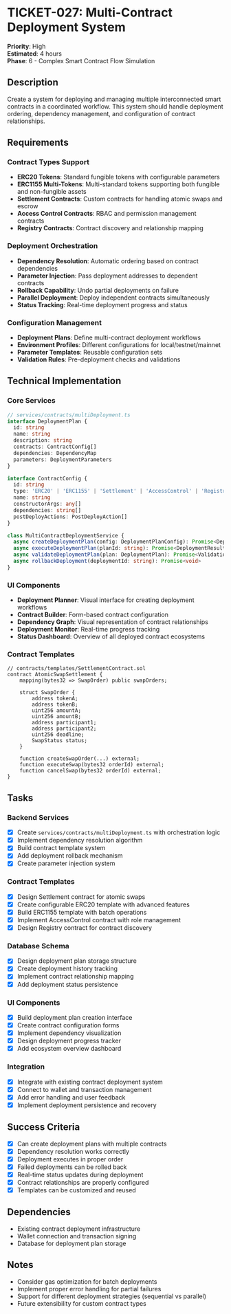 # TICKET-027: Multi-Contract Deployment System

**Priority**: High  
**Estimated**: 4 hours  
**Phase**: 6 - Complex Smart Contract Flow Simulation

## Description
Create a system for deploying and managing multiple interconnected smart contracts in a coordinated workflow. This system should handle deployment ordering, dependency management, and configuration of contract relationships.

## Requirements

### Contract Types Support
- **ERC20 Tokens**: Standard fungible tokens with configurable parameters
- **ERC1155 Multi-Tokens**: Multi-standard tokens supporting both fungible and non-fungible assets
- **Settlement Contracts**: Custom contracts for handling atomic swaps and escrow
- **Access Control Contracts**: RBAC and permission management contracts
- **Registry Contracts**: Contract discovery and relationship mapping

### Deployment Orchestration
- **Dependency Resolution**: Automatic ordering based on contract dependencies
- **Parameter Injection**: Pass deployment addresses to dependent contracts
- **Rollback Capability**: Undo partial deployments on failure
- **Parallel Deployment**: Deploy independent contracts simultaneously
- **Status Tracking**: Real-time deployment progress and status

### Configuration Management
- **Deployment Plans**: Define multi-contract deployment workflows
- **Environment Profiles**: Different configurations for local/testnet/mainnet
- **Parameter Templates**: Reusable configuration sets
- **Validation Rules**: Pre-deployment checks and validations

## Technical Implementation

### Core Services
```typescript
// services/contracts/multiDeployment.ts
interface DeploymentPlan {
  id: string
  name: string
  description: string
  contracts: ContractConfig[]
  dependencies: DependencyMap
  parameters: DeploymentParameters
}

interface ContractConfig {
  id: string
  type: 'ERC20' | 'ERC1155' | 'Settlement' | 'AccessControl' | 'Registry'
  name: string
  constructorArgs: any[]
  dependencies: string[]
  postDeployActions: PostDeployAction[]
}

class MultiContractDeploymentService {
  async createDeploymentPlan(config: DeploymentPlanConfig): Promise<DeploymentPlan>
  async executeDeploymentPlan(planId: string): Promise<DeploymentResult>
  async validateDeploymentPlan(plan: DeploymentPlan): Promise<ValidationResult>
  async rollbackDeployment(deploymentId: string): Promise<void>
}
```

### UI Components
- **Deployment Planner**: Visual interface for creating deployment workflows
- **Contract Builder**: Form-based contract configuration
- **Dependency Graph**: Visual representation of contract relationships
- **Deployment Monitor**: Real-time progress tracking
- **Status Dashboard**: Overview of all deployed contract ecosystems

### Contract Templates
```solidity
// contracts/templates/SettlementContract.sol
contract AtomicSwapSettlement {
    mapping(bytes32 => SwapOrder) public swapOrders;
    
    struct SwapOrder {
        address tokenA;
        address tokenB;
        uint256 amountA;
        uint256 amountB;
        address participant1;
        address participant2;
        uint256 deadline;
        SwapStatus status;
    }
    
    function createSwapOrder(...) external;
    function executeSwap(bytes32 orderId) external;
    function cancelSwap(bytes32 orderId) external;
}
```

## Tasks

### Backend Services
- [x] Create `services/contracts/multiDeployment.ts` with orchestration logic
- [x] Implement dependency resolution algorithm
- [x] Build contract template system
- [x] Add deployment rollback mechanism
- [x] Create parameter injection system

### Contract Templates
- [x] Design Settlement contract for atomic swaps
- [x] Create configurable ERC20 template with advanced features
- [x] Build ERC1155 template with batch operations
- [x] Implement AccessControl contract with role management
- [x] Design Registry contract for contract discovery

### Database Schema
- [x] Design deployment plan storage structure
- [x] Create deployment history tracking
- [x] Implement contract relationship mapping
- [x] Add deployment status persistence

### UI Components
- [x] Build deployment plan creation interface
- [x] Create contract configuration forms
- [x] Implement dependency visualization
- [x] Design deployment progress tracker
- [x] Add ecosystem overview dashboard

### Integration
- [x] Integrate with existing contract deployment system
- [x] Connect to wallet and transaction management
- [x] Add error handling and user feedback
- [x] Implement deployment persistence and recovery

## Success Criteria
- [x] Can create deployment plans with multiple contracts
- [x] Dependency resolution works correctly
- [x] Deployment executes in proper order
- [x] Failed deployments can be rolled back
- [x] Real-time status updates during deployment
- [x] Contract relationships are properly configured
- [x] Templates can be customized and reused

## Dependencies
- Existing contract deployment infrastructure
- Wallet connection and transaction signing
- Database for deployment plan storage

## Notes
- Consider gas optimization for batch deployments
- Implement proper error handling for partial failures
- Support for different deployment strategies (sequential vs parallel)
- Future extensibility for custom contract types